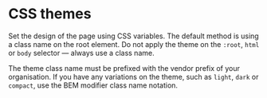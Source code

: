 # CSS themes

Set the design of the page using CSS variables. The default method is using a class name on the root element. Do not apply the theme on the `:root`, `html` or `body` selector — always use a class name.

The theme class name must be prefixed with the vendor prefix of your organisation. If you have any variations on the theme, such as `light`, `dark` or `compact`, use the BEM modifier class name notation.
